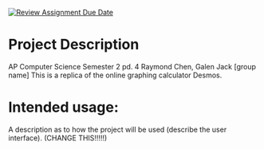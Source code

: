[![Review Assignment Due Date](https://classroom.github.com/assets/deadline-readme-button-22041afd0340ce965d47ae6ef1cefeee28c7c493a6346c4f15d667ab976d596c.svg)](https://classroom.github.com/a/YxXKqIeT)
# Project Description

AP Computer Science Semester 2 pd. 4
Raymond Chen, Galen Jack
[group name]
This is a replica of the online graphing calculator Desmos.

# Intended usage:

A description as to how the project will be used (describe the user interface). (CHANGE THIS!!!!!)
  
